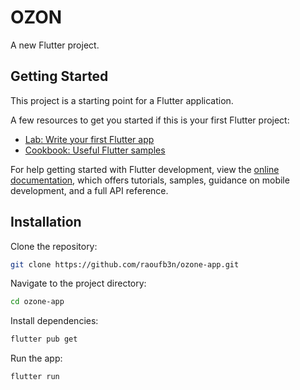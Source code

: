 # OZON

A new Flutter project.

## Getting Started

This project is a starting point for a Flutter application.

A few resources to get you started if this is your first Flutter project:

- [Lab: Write your first Flutter app](https://docs.flutter.dev/get-started/codelab)
- [Cookbook: Useful Flutter samples](https://docs.flutter.dev/cookbook)

For help getting started with Flutter development, view the
[online documentation](https://docs.flutter.dev/), which offers tutorials,
samples, guidance on mobile development, and a full API reference.
## Installation

Clone the repository:

```bash
git clone https://github.com/raoufb3n/ozone-app.git
```
Navigate to the project directory:
```bash
cd ozone-app
```
Install dependencies:
```bash
flutter pub get
```
Run the app:
```bash
flutter run
```

